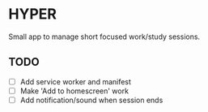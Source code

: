 # HYPER

Small app to manage short focused work/study sessions.


## TODO
  - [ ] Add service worker and manifest
  - [ ] Make 'Add to homescreen' work
  - [ ] Add notification/sound when session ends

